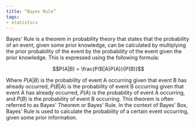 ```yaml
---
title: “Bayes Rule”
tags:
- statistics
---
```



Bayes' Rule is a theorem in probability theory that states that the probability of an event, given some prior knowledge, can be calculated by multiplying the prior probability of the event by the probability of the event given the prior knowledge. This is expressed using the following formula:

$$P(A|B) = \frac{P(B|A)P(A)}{P(B)}$$

Where $P(A|B)$ is the probability of event A occurring given that event B has already occurred, $P(B|A)$ is the probability of event B occurring given that event A has already occurred, $P(A)$ is the probability of event A occurring, and $P(B)$ is the probability of event B occurring. This theorem is often referred to as Bayes' Theorem or Bayes' Rule. In the context of Bayes' Box, Bayes' Rule is used to calculate the probability of a certain event occurring, given some prior information.
